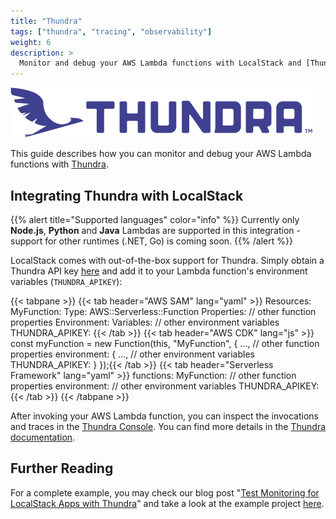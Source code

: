 ```yaml
---
title: "Thundra"
tags: ["thundra", "tracing", "observability"]
weight: 6
description: >
  Monitor and debug your AWS Lambda functions with LocalStack and [Thundra](https://thundra.io).
---
```


![Thundra logo](thundra-logo.svg)

This guide describes how you can monitor and debug your AWS Lambda functions with [Thundra](https://thundra.io).


## Integrating Thundra with LocalStack

{{% alert title="Supported languages" color="info" %}}
Currently only **Node.js**, **Python** and **Java** Lambdas are supported in this integration - support for other runtimes (.NET, Go) is coming soon.
{{% /alert %}}

LocalStack comes with out-of-the-box support for Thundra. Simply obtain a Thundra API key [here](https://console.thundra.io/onboarding/serverless) and add it to your Lambda function's environment variables (`THUNDRA_APIKEY`):

{{< tabpane >}}
{{< tab header="AWS SAM" lang="yaml" >}}
Resources:
  MyFunction:
    Type: AWS::Serverless::Function
    Properties:
      // other function properties
      Environment:
        Variables:
          // other environment variables
          THUNDRA_APIKEY: <YOUR-THUNDRA-API-KEY>{{< /tab >}}
{{< tab header="AWS CDK" lang="js" >}}
const myFunction = new Function(this, "MyFunction", {
    ..., // other function properties
    environment: {
        ..., // other environment variables
        THUNDRA_APIKEY: <MY-THUNDRA-API-KEY>
    }
});{{< /tab >}}
{{< tab header="Serverless Framework" lang="yaml" >}}
functions:
  MyFunction:
    // other function properties
    environment:
      // other environment variables
      THUNDRA_APIKEY: <YOUR-THUNDRA-API-KEY>{{< /tab >}}
{{< /tabpane >}}

After invoking your AWS Lambda function, you can inspect the invocations and traces in the [Thundra Console](https://console.thundra.io). You can find more details in the [Thundra documentation](https://apm.docs.thundra.io).

## Further Reading

For a complete example, you may check our blog post "[Test Monitoring for LocalStack Apps with Thundra](https://localstack.cloud/blog/2021-09-16-test-monitoring-for-localstack-apps)" and take a look at the example project [here](https://github.com/thundra-io/thundra-demo-localstack-java).